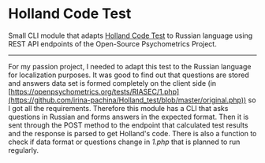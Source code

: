 # Holland Code Test
Small CLI module that adapts [Holland Code Test](https://openpsychometrics.org/tests/RIASEC/) to Russian language using REST API endpoints of the Open-Source Psychometrics Project.
- - -
For my passion project, I needed to adapt this test to the Russian language for localization purposes. It was good to find out that questions are stored and answers data set is formed completely on the client side (in [https://openpsychometrics.org/tests/RIASEC/1.php](https://github.com/irina-pachina/Holland_test/blob/master/original.php)) so I got all the requirements.
Therefore this module has a CLI that asks questions in Russian and forms answers in the expected format. Then it is sent through the POST method to the endpoint that calculated test results and the response is parsed to get Holland's code.
There is also a function to check if data format or questions change in *1.php* that is planned to run regularly.
